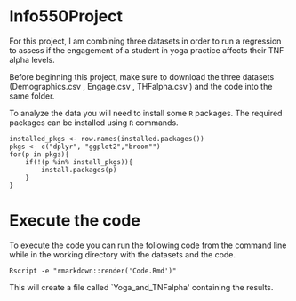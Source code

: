 # Info550Project  
  
 For this project, I am combining three datasets in order to run a regression to assess if the engagement of a student in yoga practice affects their TNF alpha levels.  
 
 Before beginning this project, make sure to download the three datasets (Demographics.csv , Engage.csv , THFalpha.csv ) and the code into the same folder.  
 
 To analyze the data you will need to install some `R` packages. The required packages can be installed using `R` commands.
```{r}
installed_pkgs <- row.names(installed.packages())
pkgs <- c("dplyr", "ggplot2","broom"")
for(p in pkgs){
	if(!(p %in% install_pkgs)){
		install.packages(p)
	}
}
```

# Execute the code  

To execute the code you can run the following code from the command line while in the working directory with the datasets and the code.  

```{r}
Rscript -e "rmarkdown::render('Code.Rmd')"
```

This will create a file called `Yoga_and_TNFalpha' containing the results.
